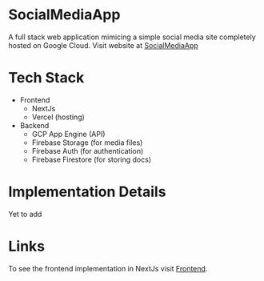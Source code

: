 # SocialMediaApp

A full stack web application mimicing a simple social media site completely hosted on Google Cloud.
Visit website at [SocialMediaApp](https://social-media-app-frontend-two.vercel.app/)

# Tech Stack

- Frontend
  - NextJs
  - Vercel (hosting)
- Backend
  - GCP App Engine (API)
  - Firebase Storage (for media files)
  - Firebase Auth (for authentication)
  - Firebase Firestore (for storing docs)

# Implementation Details

Yet to add

# Links

To see the frontend implementation in NextJs visit [Frontend](https://github.com/ashvegeta/SocialMediaApp-Frontend).
